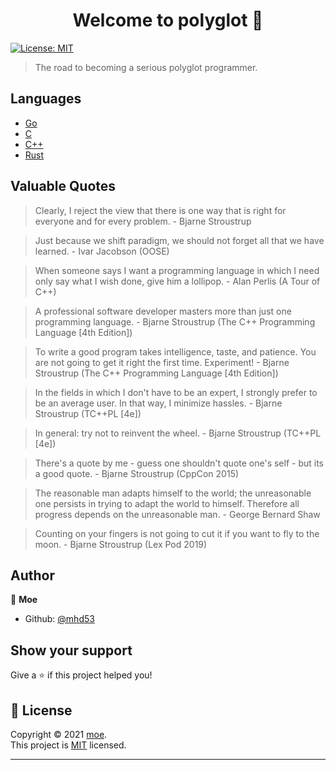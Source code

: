 <h1 align="center">Welcome to polyglot 👋</h1>
<p>
  <a href="https://opensource.org/licenses/MIT" target="_blank">
    <img alt="License: MIT" src="https://img.shields.io/badge/License-MIT-yellow.svg" />
  </a>
</p>


> The road to becoming a serious polyglot programmer.

## Languages

- [Go](https://github.com/mhd53/polyglot/tree/master/go)
- [C](c)
- [C++](c%2B%2B)
- [Rust](rust)

## Valuable Quotes

> Clearly, I reject the view that there is one way that is right for everyone and for every problem. - Bjarne Stroustrup

> Just because we shift paradigm, we should not forget all that we have learned. - Ivar Jacobson (OOSE)

> When someone says I want a programming language in which I need only say what I wish done, give him a lollipop. - Alan Perlis (A Tour of C++)

> A professional software developer masters more than just one programming language. - Bjarne Stroustrup (The C++ Programming Language [4th Edition])

> To write a good program takes intelligence, taste, and patience. You are not going to get it right the first time. Experiment!  - Bjarne Stroustrup (The C++ Programming Language [4th Edition])

> In the fields in which I don't have to be an expert, I strongly prefer to be an average user. In that way, I minimize hassles. - Bjarne Stroustrup (TC++PL [4e])

> In general: try not to reinvent the wheel. - Bjarne Stroustrup (TC++PL [4e])

> There's a quote by me - guess one shouldn't quote one's self - but its a good quote. - Bjarne Stroustrup (CppCon 2015)

> The reasonable man adapts himself to the world; the unreasonable one persists in trying to adapt the world to himself. Therefore all progress depends on the unreasonable man. - George Bernard Shaw

> Counting on your fingers is not going to cut it if you want to fly to the moon. - Bjarne Stroustrup  (Lex Pod 2019)

## Author

👤 **Moe**

* Github: [@mhd53](https://github.com/mhd53)

## Show your support

Give a ⭐️ if this project helped you!

## 📝 License

Copyright © 2021 [moe](https://github.com/mhd53).<br />
This project is [MIT](https://opensource.org/licenses/MIT) licensed.

***
